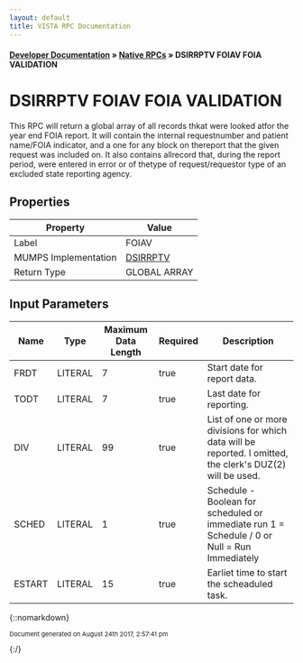 ```yaml
---
layout: default
title: VISTA RPC Documentation
---
```


#### [Developer Documentation](../index) &#187; [Native RPCs](TableOfContents) &#187; DSIRRPTV FOIAV FOIA VALIDATION<br/>
# DSIRRPTV FOIAV FOIA VALIDATION

This RPC will return a global array of all records thkat were looked atfor the year end FOIA report.  It will contain the internal requestnumber and patient name/FOIA indicator, and a one for any block on thereport that the given request was included on.  It also contains allrecord that, during the report period, were entered in error or of thetype of request/requestor type of an excluded state reporting agency.

## Properties

Property | Value
--- | ---
Label | FOIAV
MUMPS Implementation | [DSIRRPTV](http://code.osehra.org/dox/Routine_DSIRRPTV_source.html)
Return Type | GLOBAL ARRAY


## Input Parameters

Name | Type | Maximum Data Length | Required | Description
--- | --- | --- | --- | ---
FRDT | LITERAL | 7 | true | Start date for report data.
TODT | LITERAL | 7 | true | Last date for reporting.
DIV | LITERAL | 99 | true | List of one or more divisions for which data will be reported.  I omitted, the clerk&#x27;s DUZ(2) will be used.
SCHED | LITERAL | 1 | true | Schedule - Boolean for scheduled or immediate run           1 &#x3D; Schedule / 0 or Null &#x3D; Run Immediately
ESTART | LITERAL | 15 | true | Earliet time to start the scheaduled task.



{::nomarkdown} <br/><p style="font-size: 11px">Document generated on August 24th 2017, 2:57:41 pm</p>{:/}